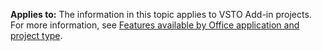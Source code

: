   **Applies to:** The information in this topic applies to VSTO Add\-in projects. For more information, see [Features available by Office application and project type](../../vsto/features-available-by-office-application-and-project-type.md).
